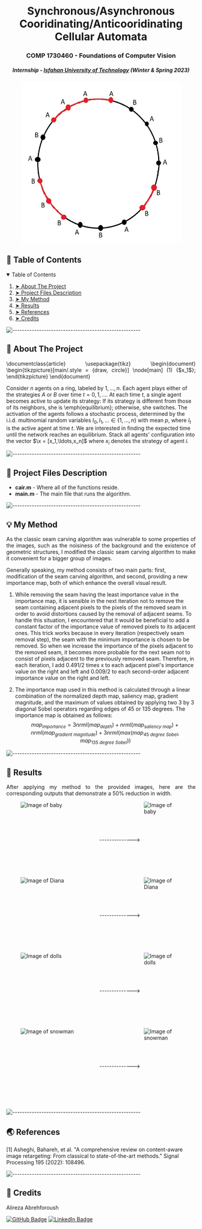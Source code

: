 <!-- <p align="center"> 
  <img src="gif/Pacman Logo2.jpg" alt="Pacman Logo" width="80px" height="80px">
</p> -->
<h1 align="center"> Synchronous/Asynchronous Cooridinating/Anticooridinating Cellular Automata </h1>
<h3 align="center"> COMP 1730460 - Foundations of Computer Vision </h3>
<h5 align="center"> Internship - <a href="https://english.iut.ac.ir/">Isfahan University of Technology</a> (Winter & Spring 2023) </h5>

<p align="center"> 
  <img src="notes/Drafts & Notes/temp_files/general.jpg" alt="Image of Diana" height="427px" width="427px">
</p>

<!-- TABLE OF CONTENTS -->
<h2 id="table-of-contents"> 📖 Table of Contents</h2>

<details open="open">
  <summary>Table of Contents</summary>
  <ol>
    <li><a href="#about-the-project"> ➤ About The Project</a></li>
    <li><a href="#project-files-description"> ➤ Project Files Description</a></li>
    <li><a href="#my-method"> ➤ My Method</a></li>
    <li><a href="#results"> ➤ Results</a></li>
    <li><a href="#references"> ➤ References</a></li>
    <li><a href="#credits"> ➤ Credits</a></li>
  </ol>
</details>

![-----------------------------------------------------](https://raw.githubusercontent.com/andreasbm/readme/master/assets/lines/rainbow.png)

<!-- ABOUT THE PROJECT -->
<h2 id="about-the-project"> 📝 About The Project</h2>

<p align="justify">
\documentclass{article} 
\usepackage{tikz} 
\begin{document} 
\begin{tikzpicture}[main/.style = {draw, circle}] 
\node[main] (1) {$x_1$}; 
\end{tikzpicture} 
\end{document}

Consider $n$ agents on a ring, labeled by $1,\ldots, n$. 
Each agent plays either of the strategies $A$ or $B$ over time $t=0,1,\ldots$.
At each time $t$, a single agent becomes active to update its strategy: If its strategy is different from those of its neighbors, she is \emph{equilibrium}; otherwise, she switches.
The activation of the agents follows a stochastic process, determined by the i.i.d. multinomial random variables $I_0,I_1,\ldots\in\{1,\ldots,n\}$ with mean $p$, where $I_t$ is the active agent at time $t$.
We are interested in finding the expected time until the network reaches an equilibrium. 
Stack all agents' configuration into the vector $\x = [x_1,\ldots,x_n]$ where $x_i$ denotes the strategy of agent $i$.
</p>

![-----------------------------------------------------](https://raw.githubusercontent.com/andreasbm/readme/master/assets/lines/rainbow.png)

<!-- PROJECT FILES DESCRIPTION -->
<h2 id="project-files-description"> 💾 Project Files Description</h2>

<ul>
  <li><b>cair.m</b> - Where all of the functions reside.</li>
  <li><b>main.m</b> - The main file that runs the algorithm.</li>
</ul>

<!-- <h3>Some other supporting files</h3>
<ul>
  <li><b>graphicsDisplay.py</b> - Graphics for Pacman.</li>
</ul> -->

![-----------------------------------------------------](https://raw.githubusercontent.com/andreasbm/readme/master/assets/lines/rainbow.png)

<!-- GETTING STARTED -->
<!-- <h2 id="getting-started"> 📖 Getting Started</h2>

<p>You are able to start the game by typing the following commands in the command line:</p>
<pre><code>$ python pacman.py</code></pre>

<p>You can see the list of all options and their default values via:</p>
<pre><code>$ python pacman.py -h</code></pre>
<i>Note that all of the commands that appear in this project also appear in <code>commands.txt</code>, for easy copying and pasting.</i>

![-----------------------------------------------------](https://raw.githubusercontent.com/andreasbm/readme/master/assets/lines/rainbow.png) -->

<!-- MY METHOD -->
<h2 id="my-method"> 💡 My Method</h2>

<p align="justify"> 
  As the classic seam carving algorithm was vulnerable to some properties of the images, such as the noisiness of the background and the existence of geometric structures, I modified the classic seam carving algorithm to make it convenient for a bigger group of images.

  Generally speaking, my method consists of two main parts: first, modification of the seam carving algorithm, and second, providing a new importance map, both of which enhance the overall visual result.

1.
    While removing the seam having the least importance value in the importance map, it is sensible in the next iteration not to remove the seam containing adjacent pixels to the pixels of the removed seam in order to avoid distortions caused by the removal of adjacent seams. To handle this situation, I encountered that it would be beneficial to add a constant factor of the importance value of removed pixels to its adjacent ones. This trick works because in every iteration (respectively seam removal step), the seam with the minimum importance is chosen to be removed. So when we increase the importance of the pixels adjacent to the removed seam, it becomes more probable for the next seam not to consist of pixels adjacent to the previously removed seam. Therefore, in each iteration, I add 0.491/2 times x to each adjacent pixel's importance value on the right and left and 0.009/2 to each second-order adjacent importance value on the right and left.

2.
    The importance map used in this method is calculated through a linear combination of the normalized depth map, saliency map, gradient magnitude, and the maximum of values obtained by applying two 3 by 3 diagonal Sobel operators regarding edges of 45 or 135 degrees. The importance map is obtained as follows:
 $$map_{importance} = 3 nrml(map_{depth}) + nrml(map_{saliency\:map}) + nrml(map_{gradient\:magnitude}) + 3 nrml(max(map_{45\:degree\:Sobel}, map_{135\:degree\:Sobel}))$$
</p>

![-----------------------------------------------------](https://raw.githubusercontent.com/andreasbm/readme/master/assets/lines/rainbow.png)


<!-- Results -->
<h2 id="results"> 🎉 Results</h2>

<p align="justify"> 
  After applying my method to the provided images, here are the corresponding outputs that demonstrate a 50% reduction in width.
</p>

<div style="display: flex; justify-content: center;">
  <img src="gif/Baby.png" alt="Image of baby" height="200" width="200">
  <span style="margin: 0 10px; display: flex; justify-content: center; align-items: center;">--------------></span>
  <img src="gif/Baby_50_percent.png" alt="Image of baby" height="200" width="100px">
</div>
<div style="display: flex; justify-content: center;">
  <img src="gif/Diana.png" alt="Image of Diana" height="200" width="200">
  <span style="margin: 0 10px; display: flex; justify-content: center; align-items: center;">--------------></span>
  <img src="gif/Diana_50_percent.png" alt="Image of Diana" height="200" width="100px">
</div>
<div style="display: flex; justify-content: center;">
  <img src="gif/Dolls.png" alt="Image of dolls" height="200" width="200">
  <span style="margin: 0 10px; display: flex; justify-content: center; align-items: center;">--------------></span>
  <img src="gif/Dolls_50_percent.png" alt="Image of dolls" height="200" width="100px">
</div>
<div style="display: flex; justify-content: center;">
  <img src="gif/Snowman.png" alt="Image of snowman" height="200" width="200">
  <span style="margin: 0 10px; display: flex; justify-content: center; align-items: center;">--------------></span>
  <img src="gif/Snowman_50_percent.png" alt="Image of snowman" height="200px" width="100px">
</div>


![-----------------------------------------------------](https://raw.githubusercontent.com/andreasbm/readme/master/assets/lines/rainbow.png)

<!-- <p>I have implemented the depth-first search (DFS) algorithm in the depthFirstSearch function in <code>search.py</code>.</p>
<p>The Pacman will quickly find a solution via running the following commands:</p>

<pre><code>$ python pacman.py -l tinyMaze -p SearchAgent</code></pre>
<pre><code>$ python pacman.py -l mediumMaze -p SearchAgent</code></pre>
<pre><code>$ python pacman.py -l bigMaze -z .5 -p SearchAgent</code></pre> -->

<!-- <p align="center"> 
<img src="gif/DFS.gif" alt="Animated gif DFS Algorithm" height="282px" width="637px">
height="382px" width="737px"
</p> -->


<!-- REFERENCES -->
<h2 id="References"> 🌏 References</h2>

[1] Asheghi, Bahareh, et al. "A comprehensive review on content-aware image retargeting: From classical to state-of-the-art methods." Signal Processing 195 (2022): 108496.

![-----------------------------------------------------](https://raw.githubusercontent.com/andreasbm/readme/master/assets/lines/rainbow.png)

<!-- CREDITS -->
<h2 id="Credits"> 📜 Credits</h2>

Alireza Abrehforoush

[![GitHub Badge](https://img.shields.io/badge/GitHub-100000?style=for-the-badge&logo=github&logoColor=white)](https://github.com/Alireza-Abrehforoush)
[![LinkedIn Badge](https://img.shields.io/badge/LinkedIn-0077B5?style=for-the-badge&logo=linkedin&logoColor=white)](https://www.linkedin.com/in/alireza-abrehforoush-b6815b19b/)

<!-- Acknowledgements: Based on UC Berkeley's Pacman AI project, <a href="http://ai.berkeley.edu">http://ai.berkeley.edu</a> -->


